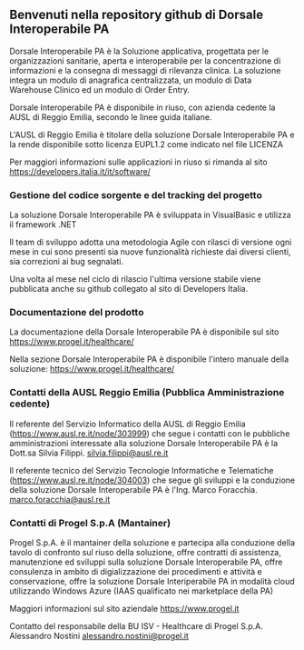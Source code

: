 ## Benvenuti nella repository github di Dorsale Interoperabile PA 

Dorsale Interoperabile PA è la Soluzione applicativa, progettata per le organizzazioni sanitarie, aperta e interoperabile per la concentrazione di informazioni e la consegna di messaggi di rilevanza clinica. La soluzione integra un modulo di anagrafica centralizzata, un modulo di Data Warehouse Clinico ed un modulo di Order Entry.

Dorsale Interoperabile PA è disponibile in riuso, con azienda cedente la AUSL di Reggio Emilia, secondo le linee guida italiane.

L'AUSL di Reggio Emilia è titolare della soluzione Dorsale Interoperabile PA e la rende disponibile sotto licenza EUPL1.2 come indicato nel file LICENZA

Per maggiori informazioni sulle applicazioni in riuso si rimanda al sito https://developers.italia.it/it/software/ 

### Gestione del codice sorgente e del tracking del progetto

La soluzione Dorsale Interoperabile PA è sviluppata in VisualBasic e utilizza il framework .NET 

Il team di sviluppo adotta una metodologia Agile con rilasci di versione ogni mese in cui sono presenti sia nuove funzionalità richieste dai diversi clienti, sia correzioni ai bug segnalati. 

Una volta al mese nel ciclo di rilascio l'ultima versione stabile viene pubblicata anche su github collegato al sito di Developers Italia.

### Documentazione del prodotto

La documentazione della Dorsale Interoperabile PA è disponibile sul sito https://www.progel.it/healthcare/ 

Nella sezione Dorsale Interoperabile PA è disponibile l'intero manuale della soluzione: https://www.progel.it/healthcare/

### Contatti della AUSL Reggio Emilia (Pubblica Amministrazione cedente) 

Il referente del Servizio Informatico della AUSL di Reggio Emilia (https://www.ausl.re.it/node/303999) che segue i contatti con le pubbliche amministrazioni interessate alla soluzione Dorsale Interoperabile PA è la Dott.sa Silvia Filippi.
silvia.filippi@ausl.re.it

Il referente tecnico del Servizio Tecnologie Informatiche e Telematiche (https://www.ausl.re.it/node/304003) che segue gli sviluppi e la conduzione della soluzione Dorsale Interoperabile PA è l'Ing. Marco Foracchia.
marco.foracchia@ausl.re.it

### Contatti di Progel S.p.A (Mantainer) 

Progel S.p.A. è il mantainer della soluzione e partecipa alla conduzione della tavolo di confronto sul riuso della soluzione,
offre contratti di assistenza, manutenzione ed sviluppi sulla soluzione Dorsale Interoperabile PA, 
offre consulenza in ambito di digializzazione dei procedimenti e attività e conservazione,
offre la soluzione Dorsale Interiperabile PA in modalità cloud utilizzando Windows Azure (IAAS qualificato nei marketplace della PA) 

Maggiori informazioni sul sito aziendale https://www.progel.it

Contatto del responsabile della BU ISV - Healthcare di Progel S.p.A. 
Alessandro Nostini
alessandro.nostini@progel.it 
